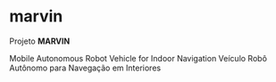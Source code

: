marvin
======

Projeto **MARVIN**

Mobile Autonomous Robot Vehicle for Indoor Navigation
Veículo Robô Autônomo para Navegação em Interiores

